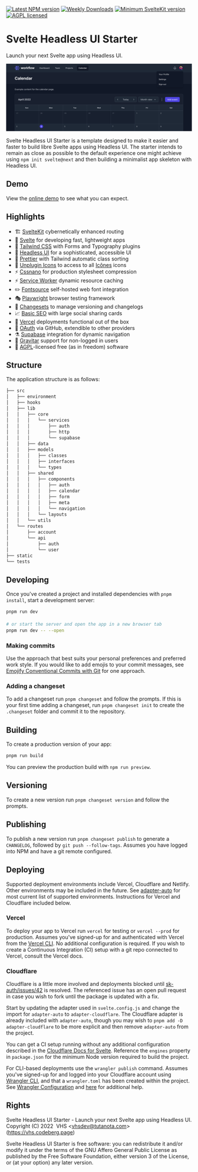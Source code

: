 [![Latest NPM version](https://flat.badgen.net/npm/v/svelte-headlessui-starter)](https://npmjs.com/svelte-headlessui-starter)
[![Weekly Downloads](https://flat.badgen.net/npm/dw/svelte-headlessui-starter)](https://npmjs.com/svelte-headlessui-starter)
[![Minimum SvelteKit version](https://flat.badgen.net/badge/SvelteKit/>=1.0.0-next.289/ff3e00)](https://github.com/sveltejs/kit/blob/master/packages/kit/CHANGELOG.md#100-next289)
[![AGPL licensed](https://flat.badgen.net/npm/license/svelte-headlessui-starter)](https://codeberg.org/vhs/svelte-headlessui-starter/src/branch/trunk/COPYING)

# Svelte Headless UI Starter

Launch your next Svelte app using Headless UI.

![Svelte Headless UI Starter](static/screenshot.png)

Svelte Headless UI Starter is a template designed to make it easier and faster to build libre Svelte apps using Headless UI. The starter intends to remain as close as possible to the default experience one might achieve using `npm init svelte@next` and then building a minimalist app skeleton with Headless UI.

## Demo

View the [online demo](https://svelte-headlessui-starter.vercel.app) to see what you can expect.

## Highlights

- 🏗️ [SvelteKit](https://kit.svelte.dev/) cybernetically enhanced routing
- 🔨 [Svelte](https://svelte.dev/) for developing fast, lightweight apps
- 🎨 [Tailwind CSS](https://tailwindcss.com/) with Forms and Typography plugins
- 🧪 [Headless UI](https://svelte-headlessui.goss.io) for a sophisticated, accessible UI
- 💄 [Prettier](https://prettier.io/) with Tailwind automatic class sorting
- 🚩 [Unplugin Icons](https://github.com/antfu/unplugin-icons) to access to all [Icônes](https://icones.js.org/) icons
- ⚡️ [Cssnano](https://cssnano.co/) for production stylesheet compression
- ⚡️ [Service Worker](https://developer.mozilla.org/en-US/docs/Web/API/Service_Worker_API/Using_Service_Workers) dynamic resource caching
- ✏️ [Fontsource](https://fontsource.org/) self-hosted web font integration
- 🎭 [Playwright](https://playwright.dev/) browser testing framework
- 🦋 [Changesets](https://github.com/changesets/changesets) to manage versioning and changelogs
- 📈 [Basic SEO](https://github.com/oekazuma/svelte-meta-tags) with large social sharing cards
- 🚀 [Vercel](https://vercel.com/) deployments functional out of the box
- 🔐 [OAuth](https://www.oauth.com/) via GitHub, extendible to other providers
- ⚗️ [Supabase](https://supabase.com/) integration for dynamic navigation
- 👷 [Gravitar](https://gravatar.com/) support for non-logged in users
- 📄 [AGPL](https://www.gnu.org/licenses/agpl-3.0.en.html)-licensed free (as in freedom) software

## Structure

The application structure is as follows:

```term
├── src
│   ├── environment
│   ├── hooks
│   ├── lib
│   │   ├── core
│   │   │   └── services
│   │   │       ├── auth
│   │   │       ├── http
│   │   │       └── supabase
│   │   ├── data
│   │   ├── models
│   │   │   ├── classes
│   │   │   ├── interfaces
│   │   │   └── types
│   │   ├── shared
│   │   │   ├── components
│   │   │   │   ├── auth
│   │   │   │   ├── calendar
│   │   │   │   ├── form
│   │   │   │   ├── meta
│   │   │   │   └── navigation
│   │   │   └── layouts
│   │   └── utils
│   └── routes
│       ├── account
│       └── api
│           ├── auth
│           └── user
├── static
└── tests
```

## Developing

Once you've created a project and installed dependencies with `pnpm install`, start a development server:

```bash
pnpm run dev

# or start the server and open the app in a new browser tab
pnpm run dev -- --open
```

### Making commits

Use the approach that best suits your personal preferences and preferred work style. If you would like to add emojis to your commit messages, see [Emojify Conventional Commits with Git](https://vhs.codeberg.page/post/emojify-conventional-commits-git/) for one approach.

### Adding a changeset

To add a changeset run `pnpm changeset` and follow the prompts. If this is your first time adding a changeset, run `pnpm changeset init` to create the `.changeset` folder and commit it to the repository.

## Building

To create a production version of your app:

```bash
pnpm run build
```

You can preview the production build with `npm run preview`.

## Versioning

To create a new version run `pnpm changeset version` and follow the prompts.

## Publishing

To publish a new version run `pnpm changeset publish` to generate a `CHANGELOG`, followed by `git push --follow-tags`. Assumes you have logged into NPM and have a git remote configured.

## Deploying

Supported deployment environments include Vercel, Cloudflare and Netlify. Other environments may be included in the future. See [adapter-auto](https://www.npmjs.com/package/@sveltejs/adapter-auto) for most current list of supported environments. Instructions for Vercel and Cloudflare included below.

### Vercel

To deploy your app to Vercel run `vercel` for testing or `vercel --prod` for production. Assumes you've signed-up for and authenticated with Vercel from the [Vercel CLI](https://vercel.com/cli). No additional configuration is required. If you wish to create a Continuous Integration (CI) setup with a git repo connected to Vercel, consult the Vercel docs.

### Cloudflare

Cloudflare is a little more involved and deployments blocked until [sk-auth/issues/42](https://github.com/Dan6erbond/sk-auth/issues/42) is resolved. The referenced issue has an open pull request in case you wish to fork until the package is updated with a fix.

Start by updating the adapter used in `svelte.config.js` and change the import for `adapter-auto` to `adapter-cloudflare`. The Cloudflare adapter is already included with `adapter-auto`, though you may wish to `pnpm add -D adapter-cloudflare` to be more explicit and then remove `adapter-auto` from the project.

You can get a CI setup running without any additional configuration described in the [Cloudflare Docs for Svelte](https://developers.cloudflare.com/pages/framework-guides/deploy-a-svelte-site/). Reference the `engines` property in `package.json` for the minimum Node version required to build the project.

For CLI-based deployments use the `wrangler publish` command. Assumes you've signed-up for and logged into your Cloudflare account using [Wrangler CLI](https://developers.cloudflare.com/workers/cli-wrangler/install-update/), and that a `wrangler.toml` has been created within the project. See [Wrangler Configuration](https://developers.cloudflare.com/workers/cli-wrangler/configuration/) and [here](https://github.com/sveltejs/kit/issues/2966) for additional help.

## Rights

Svelte Headless UI Starter - Launch your next Svelte app using Headless UI.<br>
Copyright (C) 2022&nbsp;&nbsp;VHS &lt;vhsdev@tutanota.com&gt; (https://vhs.codeberg.page)

Svelte Headless UI Starter is free software: you can redistribute it and/or modify it under the terms of the GNU Affero General Public License as published by the Free Software Foundation, either version 3 of the License, or (at your option) any later version.
